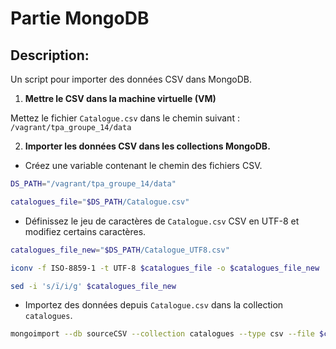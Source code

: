 # Partie MongoDB

## Description:

Un script pour importer des données CSV dans MongoDB.

1. **Mettre le CSV dans la machine virtuelle (VM)**

Mettez le fichier `Catalogue.csv` dans le chemin suivant : `/vagrant/tpa_groupe_14/data`

2. **Importer les données CSV dans les collections MongoDB.**

- Créez une variable contenant le chemin des fichiers CSV.

```bash
DS_PATH="/vagrant/tpa_groupe_14/data"

catalogues_file="$DS_PATH/Catalogue.csv"
```

- Définissez le jeu de caractères de `Catalogue.csv` CSV en UTF-8 et modifiez certains caractères.

```bash
catalogues_file_new="$DS_PATH/Catalogue_UTF8.csv"

iconv -f ISO-8859-1 -t UTF-8 $catalogues_file -o $catalogues_file_new

sed -i 's/ï/i/g' $catalogues_file_new
```

- Importez des données depuis `Catalogue.csv` dans la collection `catalogues`.

```bash
mongoimport --db sourceCSV --collection catalogues --type csv --file $catalogues_file_new --headerline;
```
